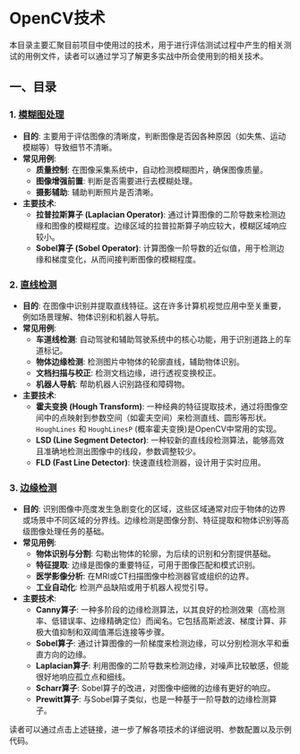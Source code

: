 # OpenCV技术

本目录主要汇聚目前项目中使用过的技术，用于进行评估测试过程中产生的相关测试的用例文件，读者可以通过学习了解更多实战中所会使用到的相关技术。

## 一、目录

### 1. [模糊图处理](./vague/ReadMe.md)
   - **目的**: 主要用于评估图像的清晰度，判断图像是否因各种原因（如失焦、运动模糊等）导致细节不清晰。
   - **常见用例**:
     - **质量控制**: 在图像采集系统中，自动检测模糊图片，确保图像质量。
     - **图像增强前置**: 判断是否需要进行去模糊处理。
     - **摄影辅助**: 辅助判断照片是否清晰。
   - **主要技术**:
     - **拉普拉斯算子 (Laplacian Operator)**: 通过计算图像的二阶导数来检测边缘和图像的模糊程度。边缘区域的拉普拉斯算子响应较大，模糊区域响应较小。
     - **Sobel算子 (Sobel Operator)**: 计算图像一阶导数的近似值，用于检测边缘和梯度变化，从而间接判断图像的模糊程度。

### 2. [直线检测](./lane/ReadMe.md)
   - **目的**: 在图像中识别并提取直线特征。这在许多计算机视觉应用中至关重要，例如场景理解、物体识别和机器人导航。
   - **常见用例**:
     - **车道线检测**: 自动驾驶和辅助驾驶系统中的核心功能，用于识别道路上的车道标记。
     - **物体边缘检测**: 检测图片中物体的轮廓直线，辅助物体识别。
     - **文档扫描与校正**: 检测文档边缘，进行透视变换校正。
     - **机器人导航**: 帮助机器人识别路径和障碍物。
   - **主要技术**:
     - **霍夫变换 (Hough Transform)**: 一种经典的特征提取技术，通过将图像空间中的点映射到参数空间（如霍夫空间）来检测直线、圆形等形状。`HoughLines` 和 `HoughLinesP` (概率霍夫变换)是OpenCV中常用的实现。
     - **LSD (Line Segment Detector)**: 一种较新的直线段检测算法，能够高效且准确地检测出图像中的线段，参数调整较少。
     - **FLD (Fast Line Detector)**: 快速直线检测器，设计用于实时应用。

### 3. [边缘检测](./edge/ReadMe.md)
   - **目的**: 识别图像中亮度发生急剧变化的区域，这些区域通常对应于物体的边界或场景中不同区域的分界线。边缘检测是图像分割、特征提取和物体识别等高级图像处理任务的基础。
   - **常见用例**:
     - **物体识别与分割**: 勾勒出物体的轮廓，为后续的识别和分割提供基础。
     - **特征提取**: 边缘是图像的重要特征，可用于图像匹配和模式识别。
     - **医学影像分析**: 在MRI或CT扫描图像中检测器官或组织的边界。
     - **工业自动化**: 检测产品缺陷或用于机器人视觉引导。
   - **主要技术**:
     - **Canny算子**: 一种多阶段的边缘检测算法，以其良好的检测效果（高检测率、低错误率、边缘精确定位）而闻名。它包括高斯滤波、梯度计算、非极大值抑制和双阈值滞后连接等步骤。
     - **Sobel算子**: 通过计算图像的一阶梯度来检测边缘，可以分别检测水平和垂直方向的边缘。
     - **Laplacian算子**: 利用图像的二阶导数来检测边缘，对噪声比较敏感，但能很好地响应孤立点和细线。
     - **Scharr算子**: Sobel算子的改进，对图像中细微的边缘有更好的响应。
     - **Prewitt算子**: 与Sobel算子类似，也是一种基于一阶导数的边缘检测算子。

读者可以通过点击上述链接，进一步了解各项技术的详细说明、参数配置以及示例代码。

